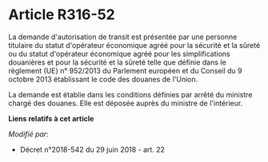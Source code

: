 # Article R316-52

La demande d'autorisation de transit est présentée par une personne titulaire du statut d'opérateur économique agréé pour la
sécurité et la sûreté ou du statut d'opérateur économique agréé pour les simplifications douanières et pour la sécurité et la
sûreté telle que définie dans le règlement (UE) n° 952/2013 du Parlement européen et du Conseil du 9 octobre 2013 établissant
le code des douanes de l'Union.

La demande est établie dans les conditions définies par arrêté du ministre chargé des douanes. Elle est déposée auprès du
ministre de l'intérieur.

**Liens relatifs à cet article**

_Modifié par_:

  - Décret n°2018-542 du 29 juin 2018 - art. 22
